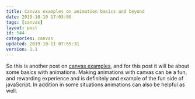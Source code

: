 ```yaml
---
title: Canvas examples on animation basics and beyond
date: 2019-10-10 17:03:00
tags: [canvas]
layout: post
id: 544
categories: canvas
updated: 2019-10-11 07:55:31
version: 1.1
---
```


So this is another post on [canvas examples](https://developer.mozilla.org/en-US/docs/Web/API/Canvas_API/Tutorial), and for this post it will be about some basics with animations. Making animations with canvas can be a fun, and rewarding experience and is definitely and example of the fun side of javaScript. In addition in some situations animations can also be helpful as well.

<!-- more -->

